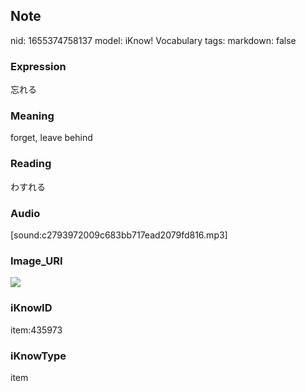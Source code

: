 ## Note
nid: 1655374758137
model: iKnow! Vocabulary
tags: 
markdown: false

### Expression
忘れる

### Meaning
forget, leave behind

### Reading
わすれる

### Audio
[sound:c2793972009c683bb717ead2079fd816.mp3]

### Image_URI
<img src="ad4e10bef84b4c04c75ae79dd137ce9f.jpg">

### iKnowID
item:435973

### iKnowType
item
